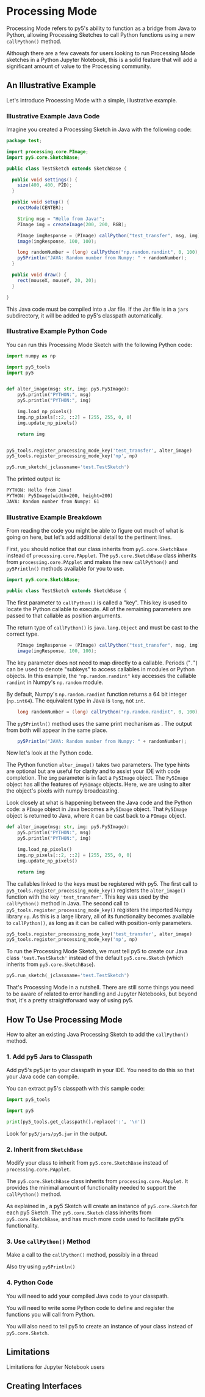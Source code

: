 # Processing Mode

Processing Mode refers to py5's ability to function as a bridge from Java to Python, allowing Processing Sketches to call Python functions using a new `callPython()` method.

Although there are a few caveats for users looking to run Processing Mode sketches in a Python Jupyter Notebook, this is a solid feature that will add a significant amount of value to the Processing community.

## An Illustrative Example

Let's introduce Processing Mode with a simple, illustrative example.

### Illustrative Example Java Code

Imagine you created a Processing Sketch in Java with the following code:

```java
package test;

import processing.core.PImage;
import py5.core.SketchBase;

public class TestSketch extends SketchBase {

  public void settings() {
    size(400, 400, P2D);
  }

  public void setup() {
    rectMode(CENTER);

    String msg = "Hello from Java!";
    PImage img = createImage(200, 200, RGB);

    PImage imgResponse = (PImage) callPython("test_transfer", msg, img);
    image(imgResponse, 100, 100);

    long randomNumber = (long) callPython("np.random.randint", 0, 100);
    py5Println("JAVA: Random number from Numpy: " + randomNumber);
  }

  public void draw() {
    rect(mouseX, mouseY, 20, 20);
  }

}
```

This Java code must be compiled into a Jar file. If the Jar file is in a `jars` subdirectory, it will be added to py5's classpath automatically.

### Illustrative Example Python Code

You can run this Processing Mode Sketch with the following Python code:

```python
import numpy as np

import py5_tools
import py5


def alter_image(msg: str, img: py5.Py5Image):
    py5.println("PYTHON:", msg)
    py5.println("PYTHON:", img)

    img.load_np_pixels()
    img.np_pixels[::2, ::2] = [255, 255, 0, 0]
    img.update_np_pixels()

    return img


py5_tools.register_processing_mode_key('test_transfer', alter_image)
py5_tools.register_processing_mode_key('np', np)

py5.run_sketch(_jclassname='test.TestSketch')
```

The printed output is:

```txt
PYTHON: Hello from Java!
PYTHON: Py5Image(width=200, height=200)
JAVA: Random number from Numpy: 61
```

### Illustrative Example Breakdown

From reading the code you might be able to figure out much of what is going on here, but let's add additional detail to the pertinent lines.

First, you should notice that our class inherits from `py5.core.SketchBase` instead of `processing.core.PApplet`. The `py5.core.SketchBase` class inherits from `processing.core.PApplet` and makes the new `callPython()` and `py5Println()` methods available for you to use.

```java
import py5.core.SketchBase;

public class TestSketch extends SketchBase {
```

The first parameter to `callPython()` is called a "key". This key is used to locate the Python callable to execute. All of the remaining parameters are passed to that callable as position arguments.

The return type of `callPython()` is `java.lang.Object` and must be cast to the correct type.

```java
    PImage imgResponse = (PImage) callPython("test_transfer", msg, img);
    image(imgResponse, 100, 100);
```

The key parameter does not need to map directly to a callable. Periods ("`.`") can be used to denote "subkeys" to access callables in modules or Python objects. In this example, the `"np.random.randint"` key accesses the callable `randint` in Numpy's `np.random` module.

By default, Numpy's `np.random.randint` function returns a 64 bit integer (`np.int64`). The equivalent type in Java is `long`, not `int`.

```java
    long randomNumber = (long) callPython("np.random.randint", 0, 100);
```

The `py5Println()` method uses the same print mechanism as [](/reference/sketch_println). The output from both will appear in the same place.

```java
    py5Println("JAVA: Random number from Numpy: " + randomNumber);
```

Now let's look at the Python code.

The Python function `alter_image()` takes two parameters. The type hints are optional but are useful for clarity and to assist your IDE with code completion. The `img` parameter is in fact a `Py5Image` object. The `Py5Image` object has all the features of `Py5Image` objects. Here, we are using [](/reference/sketch_np_pixels) to alter the object's pixels with numpy broadcasting.

Look closely at what is happening between the Java code and the Python code: a `PImage` object in Java becomes a `Py5Image` object. That `Py5Image` object is returned to Java, where it can be cast back to a `PImage` object.

```python
def alter_image(msg: str, img: py5.Py5Image):
    py5.println("PYTHON:", msg)
    py5.println("PYTHON:", img)

    img.load_np_pixels()
    img.np_pixels[::2, ::2] = [255, 255, 0, 0]
    img.update_np_pixels()

    return img
```

The callables linked to the keys must be registered with py5. The first call to `py5_tools.register_processing_mode_key()` registers the `alter_image()` function with the key `'test_transfer'`. This key was used by the `callPython()` method in Java. The second call to `py5_tools.register_processing_mode_key()` registers the imported Numpy library `np`. As this is a large library, all of its functionality becomes available to `callPython()`, as long as it can be called with position-only parameters.

```python
py5_tools.register_processing_mode_key('test_transfer', alter_image)
py5_tools.register_processing_mode_key('np', np)
```

To run the Processing Mode Sketch, we must tell py5 to create our Java class `'test.TestSketch'` instead of the default `py5.core.Sketch` (which inherits from `py5.core.SketchBase`).

```python
py5.run_sketch(_jclassname='test.TestSketch')
```

That's Processing Mode in a nutshell. There are still some things you need to be aware of related to error handling and Jupyter Notebooks, but beyond that, it's a pretty straightforward way of using py5.

## How To Use Processing Mode

How to alter an existing Java Processing Sketch to add the `callPython()` method.

### 1. Add py5 Jars to Classpath

Add py5's py5.jar to your classpath in your IDE. You need to do this so that your Java code can compile.

You can extract py5's classpath with this sample code:

```python
import py5_tools

import py5

print(py5_tools.get_classpath().replace(':', '\n'))
```

Look for `py5/jars/py5.jar` in the output.

### 2. Inherit from `SketchBase`

Modify your class to inherit from `py5.core.SketchBase` instead of `processing.core.PApplet`.

The `py5.core.SketchBase` class inherits from `processing.core.PApplet`. It provides the minimal amount of functionality needed to support the `callPython()` method.

As explained in [](/developer/how_does_py5_work), a py5 Sketch will create an instance of `py5.core.Sketch` for each py5 Sketch. The `py5.core.Sketch` class inherits from `py5.core.SketchBase`, and has much more code used to facilitate py5's functionality.

### 3. Use `callPython()` Method

Make a call to the `callPython()` method, possibly in a thread

Also try using `py5Println()`

### 4. Python Code

You will need to add your compiled Java code to your classpath.

You will need to write some Python code to define and register the functions you will call from Python.

You will also need to tell py5 to create an instance of your class instead of `py5.core.Sketch`.

## Limitations

Limitations for Jupyter Notebook users

## Creating Interfaces

